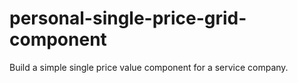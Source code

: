 # personal-single-price-grid-component
Build a simple single price value component for a service company.

